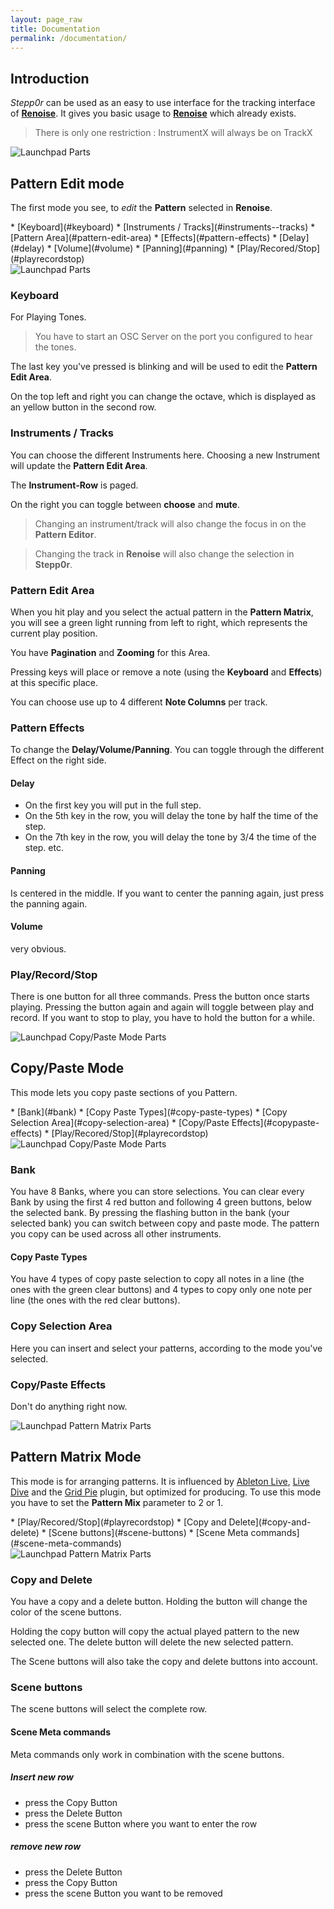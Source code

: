 ```yaml
---
layout: page_raw
title: Documentation
permalink: /documentation/
---
```


<div class="content" markdown='1'>

## Introduction

*Stepp0r* can be used as an easy to use interface for the tracking interface of 
[**Renoise**](http://www.renoise.com/).
It gives you basic usage to 
[**Renoise**](http://www.renoise.com/)
which already exists. 

> There is only one restriction : 
> InstrumentX will always be on TrackX

</div>


<div class="foo pure-g">
<div class="pure-u-1 pure-u-lg-1-2"><div class="foo-img"> 
<img class="pure-img" src="{{ site.baseurl }}/assets/Launchpad-PatternEditorMode.svg" alt="Launchpad Parts" /> 
</div> </div>

<div class="pure-u-1 pure-u-lg-1-2">
<div class="foo-header" markdown='1'>

## Pattern Edit mode

The first mode you see, to *edit* the **Pattern** selected in **Renoise**.

<div class="foo-toc" markdown='1'>
* [Keyboard](#keyboard)
* [Instruments / Tracks](#instruments--tracks)
* [Pattern Area](#pattern-edit-area)
* [Effects](#pattern-effects)
    * [Delay](#delay)
    * [Volume](#volume)
    * [Panning](#panning)
* [Play/Recored/Stop](#playrecordstop)
</div>

</div>

</div>
<img class="foo-img-alt pure-img" src="{{ site.baseurl }}/assets/Launchpad-PatternEditorMode.svg" alt="Launchpad Parts" /> 
</div>


<div class="content" markdown='1'>

### Keyboard

For Playing Tones.

> You have to start an OSC Server on the port you configured to hear the tones.

The last key you've pressed is blinking and will be used to edit the **Pattern Edit Area**.

On the top left and right you can change the octave, which is displayed as an yellow button in the 
second row.

### Instruments / Tracks

You can choose the different Instruments here. 
Choosing a new Instrument will update the **Pattern Edit Area**.

The **Instrument-Row** is paged. 

On the right you can toggle between **choose** and **mute**.

> Changing an instrument/track will also change the focus in on the **Pattern Editor**.

> Changing the track in **Renoise** will also change the selection in **Stepp0r**.

### Pattern Edit Area

When you hit play and you select the actual pattern in the **Pattern Matrix**, you will see a green light running 
from left to right, which represents the current play position.

You have **Pagination** and **Zooming** for this Area.

Pressing keys will place or remove a note (using the **Keyboard** and **Effects**) at this specific place.

You can choose use up to 4 different **Note Columns** per track.

### Pattern Effects 

To change the **Delay/Volume/Panning**.
You can toggle through the different Effect on the right side.

#### Delay 

* On the first key you will put in the full step.
* On the 5th key in the row, you will delay the tone by half the time of the step.
* On the 7th key in the row, you will delay the tone by 3/4 the time of the step.
etc.

#### Panning

Is centered in the middle.
If you want to center the panning again, just press the panning again.

#### Volume

very obvious.


### Play/Record/Stop

There is one button for all three commands.
Press the button once starts playing.
Pressing the button again and again will toggle between play and record.
If you want to stop to play, you have to hold the button for a while.





</div>


<div class="foo pure-g">
<div class="pure-u-1 pure-u-lg-1-2"><div class="foo-img"> 
<img class="pure-img" src="{{ site.baseurl }}/assets/Launchpad-CopyPasteMode.svg" alt="Launchpad Copy/Paste Mode Parts" />
</div> </div>

<div class="pure-u-1 pure-u-lg-1-2">
<div class="foo-header" markdown='1'>

## Copy/Paste Mode 

This mode lets you copy paste sections of you Pattern. 

<div class="foo-toc" markdown='1'>
* [Bank](#bank)
    * [Copy Paste Types](#copy-paste-types)
* [Copy Selection Area](#copy-selection-area)
* [Copy/Paste Effects](#copypaste-effects)
* [Play/Recored/Stop](#playrecordstop)
</div>

</div>

</div>
<img class="foo-img-alt pure-img" src="{{ site.baseurl }}/assets/Launchpad-CopyPasteMode.svg" alt="Launchpad Copy/Paste Mode Parts" />
</div>

<div class="content" markdown='1'>





### Bank

You have 8 Banks, where you can store selections.
You can clear every Bank by using the first 4 red button and following 4 green buttons, 
below the selected bank.
By pressing the flashing button in the bank (your selected bank) 
you can switch between copy and paste mode.
The pattern you copy can be used across all other instruments.

#### Copy Paste Types

You have 4 types of copy paste selection to copy all notes in a line 
(the ones with the green clear buttons)
and 4 types to copy only one note per line 
(the ones with the red clear buttons).

### Copy Selection Area

Here you can insert and select your patterns, according to the mode you've selected.

### Copy/Paste Effects

Don't do anything right now.




</div>


<div class="foo pure-g">
<div class="pure-u-1 pure-u-lg-1-2"><div class="foo-img"> 
<img class="pure-img" src="{{ site.baseurl }}/assets/Launchpad-PatternMatrix.svg" alt="Launchpad Pattern Matrix Parts" />
</div> </div>

<div class="pure-u-1 pure-u-lg-1-2">
<div class="foo-header" markdown='1'>

## Pattern Matrix Mode

This mode is for arranging patterns. 
It is influenced by [Ableton Live](https://www.ableton.com/),
[Live Dive](http://www.renoise.com/tools/live-dive) and the 
[Grid Pie](http://www.renoise.com/tools/grid-pie) plugin, but optimized for producing. 
To use this mode you have to set the **Pattern Mix** parameter to 2 or 1. 

<div class="foo-toc" markdown='1'>
* [Play/Recored/Stop](#playrecordstop)
* [Copy and Delete](#copy-and-delete)
* [Scene buttons](#scene-buttons)
    * [Scene Meta commands](#scene-meta-commands)
</div>

</div>

</div>
<img class="foo-img-alt pure-img" src="{{ site.baseurl }}/assets/Launchpad-PatternMatrix.svg" alt="Launchpad Pattern Matrix Parts" />
</div>

<div class="content" markdown='1'>

### Copy and Delete

You have a copy and a delete button.
Holding the button will change the color of the scene buttons. 

Holding the copy button will copy the actual played pattern to the new selected one.
The delete button will delete the new selected pattern.

The Scene buttons will also take the copy and delete buttons into account.

### Scene buttons

The scene buttons will select the complete row.

#### Scene Meta commands

Meta commands only work in combination with the scene buttons.

##### Insert new row

* press the Copy Button
* press the Delete Button
* press the scene Button where you want to enter the row

##### remove new row

* press the Delete Button
* press the Copy Button
* press the scene Button you want to be removed

</div>
